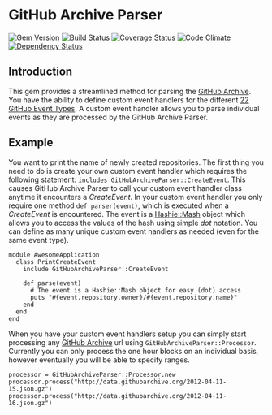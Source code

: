 # GitHub Archive Parser
[![Gem Version](https://badge.fury.io/rb/github_archive_parser.png)](http://badge.fury.io/rb/github_archive_parser)
[![Build Status](https://travis-ci.org/kevinjalbert/github_archive_parser.png?branch=master)](https://travis-ci.org/kevinjalbert/github_archive_parser)
[![Coverage Status](https://coveralls.io/repos/kevinjalbert/github_archive_parser/badge.png)](https://coveralls.io/r/kevinjalbert/github_archive_parser)
[![Code Climate](https://codeclimate.com/github/kevinjalbert/github_archive_parser.png)](https://codeclimate.com/github/kevinjalbert/github_archive_parser)
[![Dependency Status](https://gemnasium.com/kevinjalbert/github_archive_parser.png)](https://gemnasium.com/kevinjalbert/github_archive_parser)

## Introduction
This gem provides a streamlined method for parsing the [GitHub Archive](http://www.githubarchive.org/). You have the ability to define custom event handlers for the different [22 GitHub Event Types](http://developer.github.com/v3/activity/events/types/). A custom event handler allows you to parse individual events as they are processed by the GitHub Archive Parser.

## Example
You want to print the name of newly created repositories. The first thing you need to do is create your own custom event handler which requires the following statement: `includes GitHubArchiveParser::CreateEvent`. This causes GitHub Archive Parser to call your custom event handler class anytime it encounters a *CreateEvent*. In your custom event handler you only require one method `def parser(event)`, which is executed when a *CreateEvent* is encountered. The event is a [Hashie::Mash](https://github.com/intridea/hashie#mash) object which allows you to access the values of the hash using simple *dot* notation. You can define as many unique custom event handlers as needed (even for the same event type).

    module AwesomeApplication
      class PrintCreateEvent
        include GitHubArchiveParser::CreateEvent

        def parse(event)
          # The event is a Hashie::Mash object for easy (dot) access
          puts "#{event.repository.owner}/#{event.repository.name}"
        end
      end
    end

When you have your custom event handlers setup you can simply start processing any [GitHub Archive](http://www.githubarchive.org/) url using `GitHubArchiveParser::Processor`. Currently you can only process the one hour blocks on an individual basis, however eventually you will be able to specify ranges.

    processor = GitHubArchiveParser::Processor.new
    processor.process("http://data.githubarchive.org/2012-04-11-15.json.gz")
    processor.process("http://data.githubarchive.org/2012-04-11-16.json.gz")
